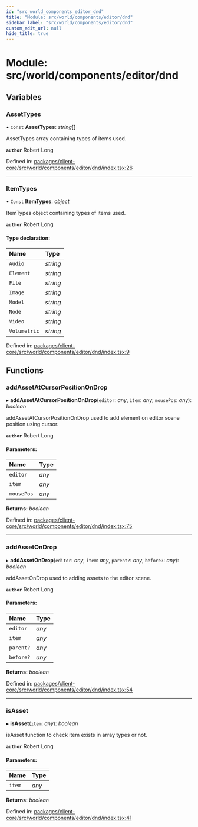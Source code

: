 ```yaml
---
id: "src_world_components_editor_dnd"
title: "Module: src/world/components/editor/dnd"
sidebar_label: "src/world/components/editor/dnd"
custom_edit_url: null
hide_title: true
---
```


# Module: src/world/components/editor/dnd

## Variables

### AssetTypes

• `Const` **AssetTypes**: *string*[]

AssetTypes array containing types of items used.

**`author`** Robert Long

Defined in: [packages/client-core/src/world/components/editor/dnd/index.tsx:26](https://github.com/xr3ngine/xr3ngine/blob/2d83606b6/packages/client-core/src/world/components/editor/dnd/index.tsx#L26)

___

### ItemTypes

• `Const` **ItemTypes**: *object*

ItemTypes object containing types of items used.

**`author`** Robert Long

#### Type declaration:

| Name | Type |
| :------ | :------ |
| `Audio` | *string* |
| `Element` | *string* |
| `File` | *string* |
| `Image` | *string* |
| `Model` | *string* |
| `Node` | *string* |
| `Video` | *string* |
| `Volumetric` | *string* |

Defined in: [packages/client-core/src/world/components/editor/dnd/index.tsx:9](https://github.com/xr3ngine/xr3ngine/blob/2d83606b6/packages/client-core/src/world/components/editor/dnd/index.tsx#L9)

## Functions

### addAssetAtCursorPositionOnDrop

▸ **addAssetAtCursorPositionOnDrop**(`editor`: *any*, `item`: *any*, `mousePos`: *any*): *boolean*

addAssetAtCursorPositionOnDrop used to add element on editor scene position using cursor.

**`author`** Robert Long

#### Parameters:

| Name | Type |
| :------ | :------ |
| `editor` | *any* |
| `item` | *any* |
| `mousePos` | *any* |

**Returns:** *boolean*

Defined in: [packages/client-core/src/world/components/editor/dnd/index.tsx:75](https://github.com/xr3ngine/xr3ngine/blob/2d83606b6/packages/client-core/src/world/components/editor/dnd/index.tsx#L75)

___

### addAssetOnDrop

▸ **addAssetOnDrop**(`editor`: *any*, `item`: *any*, `parent?`: *any*, `before?`: *any*): *boolean*

addAssetOnDrop used to adding assets to the editor scene.

**`author`** Robert Long

#### Parameters:

| Name | Type |
| :------ | :------ |
| `editor` | *any* |
| `item` | *any* |
| `parent?` | *any* |
| `before?` | *any* |

**Returns:** *boolean*

Defined in: [packages/client-core/src/world/components/editor/dnd/index.tsx:54](https://github.com/xr3ngine/xr3ngine/blob/2d83606b6/packages/client-core/src/world/components/editor/dnd/index.tsx#L54)

___

### isAsset

▸ **isAsset**(`item`: *any*): *boolean*

isAsset function to check item exists in array types or not.

**`author`** Robert Long

#### Parameters:

| Name | Type |
| :------ | :------ |
| `item` | *any* |

**Returns:** *boolean*

Defined in: [packages/client-core/src/world/components/editor/dnd/index.tsx:41](https://github.com/xr3ngine/xr3ngine/blob/2d83606b6/packages/client-core/src/world/components/editor/dnd/index.tsx#L41)
